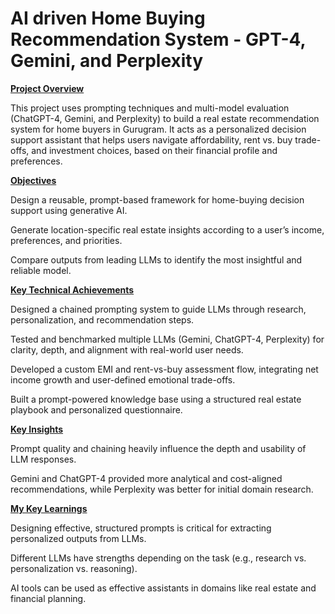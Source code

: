 # AI driven Home Buying Recommendation System - GPT-4, Gemini, and Perplexity


<ins>**Project Overview**</ins>




This project uses prompting techniques and multi-model evaluation (ChatGPT-4, Gemini, and Perplexity) to build a real estate recommendation system for home buyers in Gurugram. It acts as a personalized decision support assistant that helps users navigate affordability, rent vs. buy trade-offs, and investment choices, based on their financial profile and preferences.



<ins>**Objectives**</ins>




Design a reusable, prompt-based framework for home-buying decision support using generative AI.

Generate location-specific real estate insights according to a user’s income, preferences, and priorities.

Compare outputs from leading LLMs to identify the most insightful and reliable model.




<ins>**Key Technical Achievements**</ins>




Designed a chained prompting system to guide LLMs through research, personalization, and recommendation steps.

Tested and benchmarked multiple LLMs (Gemini, ChatGPT-4, Perplexity) for clarity, depth, and alignment with real-world user needs.

Developed a custom EMI and rent-vs-buy assessment flow, integrating net income growth and user-defined emotional trade-offs.

Built a prompt-powered knowledge base using a structured real estate playbook and personalized questionnaire.




<ins>**Key Insights**</ins>




Prompt quality and chaining heavily influence the depth and usability of LLM responses.

Gemini and ChatGPT-4 provided more analytical and cost-aligned recommendations, while Perplexity was better for initial domain research.



<ins>**My Key Learnings**</ins>



Designing effective, structured prompts is critical for extracting personalized outputs from LLMs.

Different LLMs have strengths depending on the task (e.g., research vs. personalization vs. reasoning).

AI tools can be used as effective assistants in domains like real estate and financial planning.



